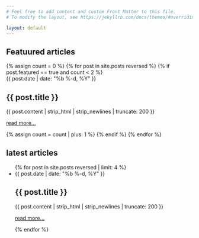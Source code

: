 ```yaml
---
# Feel free to add content and custom Front Matter to this file.
# To modify the layout, see https://jekyllrb.com/docs/themes/#overriding-theme-defaults

layout: default
---
```


<div class="home">
<!-- section for featured post -->
<section class="site-section site-section-last">
    <div class="wrapper">
        <h1>Featuured articles</h1>
            {%  assign count = 0 %}
            {% for post in site.posts reversed  %}
                {% if post.featured == true and count < 2 %}
                    <div class="post post-featured"> 
                        <span class="post-meta">{{ post.date | date: "%b %-d, %Y" }}</span>
                        <h2>{{ post.title }}</h2>
                        <p>{{ post.content |  strip_html |  strip_newlines |  truncate: 200 }}</p>
                        <p class="post-read-more-link">
                            <a href="#">read more...</a>
                        </p>
                    </div>
                    {%  assign count = count | plus: 1 %}
                {% endif %}
            {% endfor %}
    </div>
</section>
<!-- section for featured projects -->
<!-- section for the latest articles -->
<section class="site-section site-section-last">
    <div class="wrapper">
        <h1>latest articles</h1>
        <ul class="post-list">
            {% for post in site.posts reversed | limit: 4 %}
                <li class="post"> 
                    <span class="post-meta">{{ post.date | date: "%b %-d, %Y" }}</span>
                    <h2>{{ post.title }}</h2>
                    <p>{{ post.content |  strip_html |  strip_newlines |  truncate: 200 }}</p>
                    <p class="post-read-more-link">
                        <a href="#">read more...</a>
                    </p>
                </li>
            {% endfor %}
        </ul>
    </div>
</section>
</div>
 